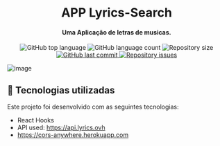 


<h1 align="center">
    APP Lyrics-Search
</h1>
  
<h4 align="center">
  Uma Aplicação de letras de musicas. 
</h4>

<p align="center">

  <img alt="GitHub top language" src="https://img.shields.io/github/languages/top/Nerd0000/Ecoleta.svg">
  
  <img alt="GitHub language count" src="https://img.shields.io/github/languages/count/Nerd0000/Ecoleta.svg">  

  <img alt="Repository size" src="https://img.shields.io/github/repo-size/Nerd0000/Ecoleta.svg">

  <a href="https://github.com/Nerd0000/Ecoleta/commits/master">
    <img alt="GitHub last commit" src="https://img.shields.io/github/last-commit/Nerd0000/Ecoleta.svg">
  </a>

  <a href="https://github.com/Nerd0000/Ecoleta/issues">
    <img alt="Repository issues" src="https://img.shields.io/github/issues/Nerd0000/Ecoleta.svg">
  </a>

</p>

![image](https://github.com/emimuniz/AllProjects/blob/master/lyrics-search/aplicacao.gif)



## :rocket: Tecnologias utilizadas

Este projeto foi desenvolvido com as seguintes tecnologias:

- React Hooks 
- API used: https://api.lyrics.ovh
- https://cors-anywhere.herokuapp.com
